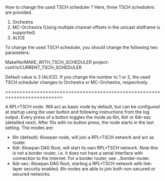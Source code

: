 How to change the used TSCH scheduler ?
Here, three TSCH schedulers are provided.
1) Orchestra
2) MC-Orchestra (Using multiple channel offsets in the unicast slotframe is supported)
3) ALICE

To change the used TSCH scheduler, you should change the following two parameters:

Makefile/MAKE_WITH_TSCH_SCHEDULER
project-conf.h/CURRENT_TSCH_SCHEDULER

Default value is 3 (ALICE).
If you change the number to 1 or 2, the used TSCH scheduler changes to Orchestra or MC-Orchestra, respectively.



==========================================================================

A RPL+TSCH node. Will act as basic node by default, but can be configured at startup
using the user button and following instructions from the log output. Every press
of a button toggles the mode as 6ln, 6dr or 6dr-sec (detailled next). After 10s with
no button press, the node starts in the last setting. The modes are:
* 6ln (default): 6lowpan node, will join a RPL+TSCH network and act as router.
* 6dr: 6lowpan DAG Root, will start its own RPL+TSCH network. Note this is not a
border router, i.e. it does not have a serial interface with connection to
the Internet. For a border router, see ../border-router.
* 6dr-sec: 6lowpan DAG Root, starting a RPL+TSCH network with link-layer security
enabled. 6ln nodes are able to join both non-secured or secured networks.  
